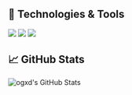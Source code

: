 ## 🔧 Technologies & Tools

![](https://img.shields.io/badge/OS-Windows-informational?style=flat&logo=windows&logoColor=white&color=blueviolet)
![](https://img.shields.io/badge/Editor-Visual%20Studio-informational?style=flat&logo=visual-studio&logoColor=white&color=blueviolet)
![](https://img.shields.io/badge/Code-C%23-informational?style=flat&logo=c-sharp&logoColor=white&color=blueviolet)

## &#x1f4c8; GitHub Stats

![ogxd's GitHub Stats][20]

<!--GITHUB_ACTIVITY:{"rows": 5}-->

<!-- links -->
[10]: https://www.linkedin.com/in/oginiaux/
[10.2]: https://img.shields.io/badge/LinkedIn--_.svg?style=social&logo=linkedin
[20]: https://github-readme-stats.vercel.app/api?username=ogxd&count_private=true&show_icons=true&theme=tokyonight&hide=contribs
